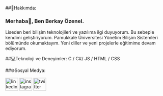 ##💫Hakkımda:
### Merhaba👋, Ben Berkay Özenel.
Liseden beri bilişim teknolojileri ve yazılıma ilgi duyuyorum. Bu sebeple kendimi geliştiriyorum. Pamukkale Üniversitesi Yönetim Bilişim Sistemleri bölümünde okumaktayım. Yeni diller ve yeni projelerle eğitimime devam ediyorum.

##💻Teknoloji ve Deneyimler:
C / C#/ JS / HTML / CSS

##🌐Sosyal Medya:

[<img src='https://cdn.jsdelivr.net/npm/simple-icons@3.0.1/icons/linkedin.svg' alt='linkedin' height='40'>](https://www.linkedin.com/in/brkyznl/)  [<img src='https://cdn.jsdelivr.net/npm/simple-icons@3.0.1/icons/instagram.svg' alt='instagram' height='40'>](https://www.instagram.com/brkyznl/)  [<img src='https://cdn.jsdelivr.net/npm/simple-icons@3.0.1/icons/twitter.svg' alt='twitter' height='40'>](https://twitter.com/brkyznl)  
